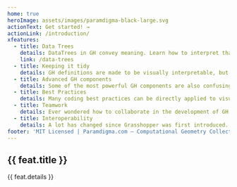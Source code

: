 ```yaml
---
home: true
heroImage: assets/images/paramdigma-black-large.svg
actionText: Get started! →
actionLink: /introduction/
xfeatures:
  - title: Data Trees
    details: DataTrees in GH convey meaning. Learn how to interpret that meaning and create appropriate structures.
    link: /data-trees
  - title: Keeping it tidy
    details: GH definitions are made to be visually interpretable, but these tricks will make your (and your team's) life easier.
  - title: Advanced GH components
    details: Some of the most powerful GH components are also confusing. We demistify some of our favourite's.
  - title: Best Practices
    details: Many coding best practices can be directly applied to visual programming definitions, making them easier to interpret and mantain over time.
  - title: Teamwork
    details: Ever wondered how to collaborate in the development of GH definitions? Learn how data packs and version control can help your team.
  - title: Interoperability
    details: A lot has changed since Grasshopper was first introduced. Learn about Rhino.Inside and Rhino.Compute and how to leverage their power.
footer: 'MIT Licensed | Paramdigma.com — Computational Geometry Collective | Built with VuePress and ❤️'
---
```


<div class="features">
  <div class="feature" v-for="feat in $page.frontmatter.xfeatures">
    <h2><a :href="feat.link">{{ feat.title }}</a></h2>
    <p>{{ feat.details }}</p>
  </div>
</div>
